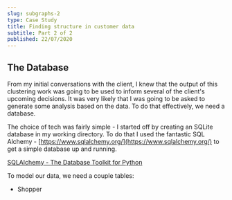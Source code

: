 ```yaml
---
slug: subgraphs-2
type: Case Study
title: Finding structure in customer data
subtitle: Part 2 of 2
published: 22/07/2020
---
```


## The Database

From my initial conversations with the client, I knew that the output of this clustering work was going to be used to inform several of the client's upcoming decisions. It was very likely that I was going to be asked to generate some analysis based on the data. To do that effectively, we need a database.

The choice of tech was fairly simple - I started off by creating an SQLite database in my working directory. To do that I used the fantastic SQL Alchemy - [https://www.sqlalchemy.org/](https://www.sqlalchemy.org/) to get a simple database up and running.

[SQLAlchemy - The Database Toolkit for Python](https://www.sqlalchemy.org/)

To model our data, we need a couple tables:

- Shopper
